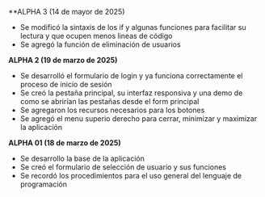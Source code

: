 **ALPHA 3 (14 de mayor de 2025)
- Se modificó la sintaxis de los if y algunas funciones para facilitar su lectura y que ocupen menos lineas de código
- Se agregó la función de eliminación de usuarios

**ALPHA 2 (19 de marzo de 2025)**
- Se desarrolló el formulario de login y ya funciona correctamente el proceso de inicio de sesión
- Se creó la pestaña principal, su interfaz responsiva y una demo de como se abrirían las pestañas desde el form principal
- Se agregaron los recursos necesarios para los botones
- Se agregó el menu superio derecho para cerrar, minimizar y maximizar la aplicación

**ALPHA 01 (18 de marzo de 2025)**
- Se desarrollo la base de la aplicación
- Se creó el formulario de selección de usuario y sus funciones
- Se recordó los procedimientos para el uso general del lenguaje de programación
